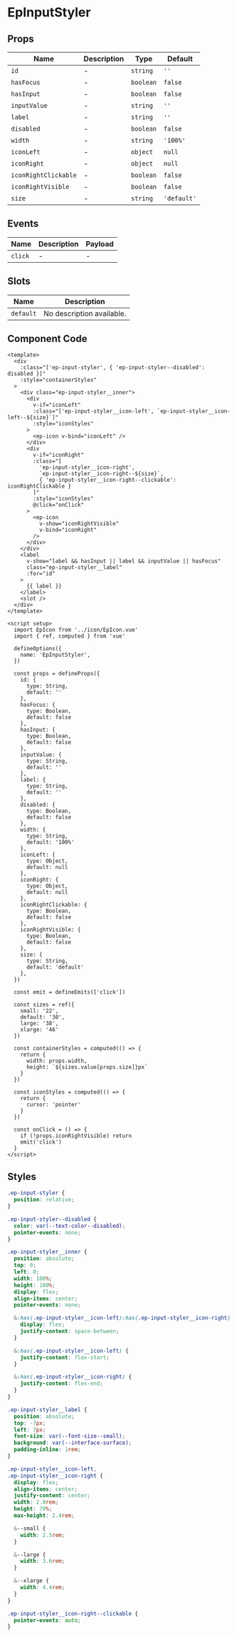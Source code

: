 # EpInputStyler



## Props
| Name | Description | Type | Default |
|------|-------------|------|---------|
| `id` | - | `string` | `''` |
| `hasFocus` | - | `boolean` | `false` |
| `hasInput` | - | `boolean` | `false` |
| `inputValue` | - | `string` | `''` |
| `label` | - | `string` | `''` |
| `disabled` | - | `boolean` | `false` |
| `width` | - | `string` | `'100%'` |
| `iconLeft` | - | `object` | `null` |
| `iconRight` | - | `object` | `null` |
| `iconRightClickable` | - | `boolean` | `false` |
| `iconRightVisible` | - | `boolean` | `false` |
| `size` | - | `string` | `'default'` |

## Events
| Name    | Description                 | Payload    |
|---------|-----------------------------|------------|
| `click` | - | - |

## Slots
| Name | Description |
|------|-------------|
| `default` | No description available. |

## Component Code

```vue
<template>
  <div
    :class="['ep-input-styler', { 'ep-input-styler--disabled': disabled }]"
    :style="containerStyles"
  >
    <div class="ep-input-styler__inner">
      <div
        v-if="iconLeft"
        :class="['ep-input-styler__icon-left', `ep-input-styler__icon-left--${size}`]"
        :style="iconStyles"
      >
        <ep-icon v-bind="iconLeft" />
      </div>
      <div
        v-if="iconRight"
        :class="[
          'ep-input-styler__icon-right',
          `ep-input-styler__icon-right--${size}`,
          { 'ep-input-styler__icon-right--clickable': iconRightClickable }
        ]"
        :style="iconStyles"
        @click="onClick"
      >
        <ep-icon
          v-show="iconRightVisible"
          v-bind="iconRight"
        />
      </div>
    </div>
    <label
      v-show="label && hasInput || label && inputValue || hasFocus"
      class="ep-input-styler__label"
      :for="id"
    >
      {{ label }}
    </label>
    <slot />
  </div>
</template>

<script setup>
  import EpIcon from '../icon/EpIcon.vue'
  import { ref, computed } from 'vue'

  defineOptions({
    name: 'EpInputStyler',
  })

  const props = defineProps({
    id: {
      type: String,
      default: ''
    },
    hasFocus: {
      type: Boolean,
      default: false
    },
    hasInput: {
      type: Boolean,
      default: false
    },
    inputValue: {
      type: String,
      default: ''
    },
    label: {
      type: String,
      default: ''
    },
    disabled: {
      type: Boolean,
      default: false
    },
    width: {
      type: String,
      default: '100%'
    },
    iconLeft: {
      type: Object,
      default: null
    },
    iconRight: {
      type: Object,
      default: null
    },
    iconRightClickable: {
      type: Boolean,
      default: false
    },
    iconRightVisible: {
      type: Boolean,
      default: false
    },
    size: {
      type: String,
      default: 'default'
    },
  })

  const emit = defineEmits(['click'])

  const sizes = ref({
    small: '22',
    default: '30',
    large: '38',
    xlarge: '46'
  })

  const containerStyles = computed(() => {
    return {
      width: props.width,
      height: `${sizes.value[props.size]}px`
    }
  })

  const iconStyles = computed(() => {
    return {
      cursor: 'pointer'
    }
  })

  const onClick = () => {
    if (!props.iconRightVisible) return
    emit('click')
  }
</script>
```


## Styles

```scss
.ep-input-styler {
  position: relative;
}

.ep-input-styler--disabled {
  color: var(--text-color--disabled);
  pointer-events: none;
}

.ep-input-styler__inner {
  position: absolute;
  top: 0;
  left: 0;
  width: 100%;
  height: 100%;
  display: flex;
  align-items: center;
  pointer-events: none;

  &:has(.ep-input-styler__icon-left):has(.ep-input-styler__icon-right) {
    display: flex;
    justify-content: space-between;
  }

  &:has(.ep-input-styler__icon-left) {
    justify-content: flex-start;
  }

  &:has(.ep-input-styler__icon-right) {
    justify-content: flex-end;
  }
}

.ep-input-styler__label {
  position: absolute;
  top: -7px;
  left: 7px;
  font-size: var(--font-size--small);
  background: var(--interface-surface);
  padding-inline: 1rem;
}

.ep-input-styler__icon-left,
.ep-input-styler__icon-right {
  display: flex;
  align-items: center;
  justify-content: center;
  width: 2.8rem;
  height: 70%;
  max-height: 2.4rem;

  &--small {
    width: 2.5rem;
  }

  &--large {
    width: 3.6rem;
  }

  &--xlarge {
    width: 4.4rem;
  }
}

.ep-input-styler__icon-right--clickable {
  pointer-events: auto;
}
```